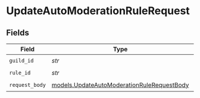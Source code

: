 # UpdateAutoModerationRuleRequest


## Fields

| Field                                                                                          | Type                                                                                           | Required                                                                                       | Description                                                                                    |
| ---------------------------------------------------------------------------------------------- | ---------------------------------------------------------------------------------------------- | ---------------------------------------------------------------------------------------------- | ---------------------------------------------------------------------------------------------- |
| `guild_id`                                                                                     | *str*                                                                                          | :heavy_check_mark:                                                                             | N/A                                                                                            |
| `rule_id`                                                                                      | *str*                                                                                          | :heavy_check_mark:                                                                             | N/A                                                                                            |
| `request_body`                                                                                 | [models.UpdateAutoModerationRuleRequestBody](../models/updateautomoderationrulerequestbody.md) | :heavy_check_mark:                                                                             | N/A                                                                                            |